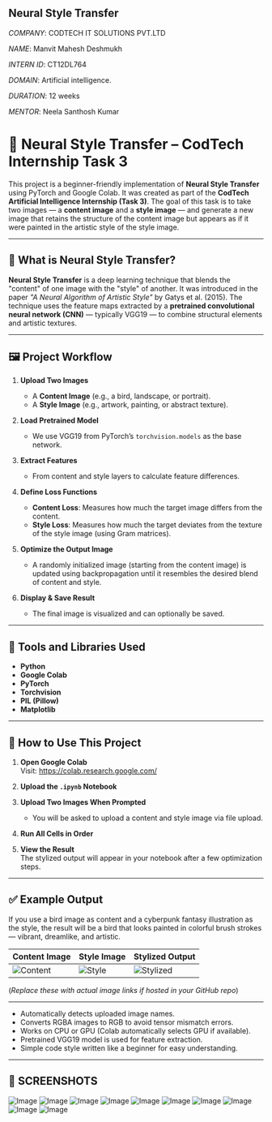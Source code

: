 ## Neural Style Transfer

*COMPANY*: CODTECH IT SOLUTIONS PVT.LTD

*NAME*: Manvit Mahesh Deshmukh

*INTERN ID*: CT12DL764

*DOMAIN*: Artificial intelligence.

*DURATION*: 12 weeks

*MENTOR*:  Neela Santhosh Kumar

# 🎨 Neural Style Transfer – CodTech Internship Task 3

This project is a beginner-friendly implementation of **Neural Style Transfer** using PyTorch and Google Colab. It was created as part of the **CodTech Artificial Intelligence Internship (Task 3)**. The goal of this task is to take two images — a **content image** and a **style image** — and generate a new image that retains the structure of the content image but appears as if it were painted in the artistic style of the style image.

---

## 📌 What is Neural Style Transfer?

**Neural Style Transfer** is a deep learning technique that blends the "content" of one image with the "style" of another. It was introduced in the paper *"A Neural Algorithm of Artistic Style"* by Gatys et al. (2015). The technique uses the feature maps extracted by a **pretrained convolutional neural network (CNN)** — typically VGG19 — to combine structural elements and artistic textures.

---

## 🖼️ Project Workflow

1. **Upload Two Images**  
   - A **Content Image** (e.g., a bird, landscape, or portrait).  
   - A **Style Image** (e.g., artwork, painting, or abstract texture).

2. **Load Pretrained Model**  
   - We use VGG19 from PyTorch’s `torchvision.models` as the base network.

3. **Extract Features**  
   - From content and style layers to calculate feature differences.

4. **Define Loss Functions**  
   - **Content Loss**: Measures how much the target image differs from the content.
   - **Style Loss**: Measures how much the target deviates from the texture of the style image (using Gram matrices).

5. **Optimize the Output Image**  
   - A randomly initialized image (starting from the content image) is updated using backpropagation until it resembles the desired blend of content and style.

6. **Display & Save Result**  
   - The final image is visualized and can optionally be saved.

---

## 🔧 Tools and Libraries Used

- **Python**
- **Google Colab**
- **PyTorch**
- **Torchvision**
- **PIL (Pillow)**
- **Matplotlib**

---

## 🚀 How to Use This Project

1. **Open Google Colab**  
   Visit: https://colab.research.google.com/

2. **Upload the `.ipynb` Notebook**

3. **Upload Two Images When Prompted**  
   - You will be asked to upload a content and style image via file upload.

4. **Run All Cells in Order**

5. **View the Result**  
   The stylized output will appear in your notebook after a few optimization steps.

---

## ✅ Example Output

If you use a bird image as content and a cyberpunk fantasy illustration as the style, the result will be a bird that looks painted in colorful brush strokes — vibrant, dreamlike, and artistic.

| Content Image | Style Image | Stylized Output |
|---------------|-------------|-----------------|
| ![Content](https://github.com/user-attachments/assets/ff7b3c8e-5657-4882-ad7d-8a2416118c68) | ![Style](https://github.com/user-attachments/assets/8a143432-7d8b-41d4-b1e2-124a92acd2b0) | ![Stylized](https://github.com/user-attachments/assets/4ae12985-54cd-4c9d-8bc1-f0c6ca60017b) |

(*Replace these with actual image links if hosted in your GitHub repo*)

---



- Automatically detects uploaded image names.
- Converts RGBA images to RGB to avoid tensor mismatch errors.
- Works on CPU or GPU (Colab automatically selects GPU if available).
- Pretrained VGG19 model is used for feature extraction.
- Simple code style written like a beginner for easy understanding.

---

## 📸 SCREENSHOTS

![Image](https://github.com/user-attachments/assets/36eea852-1ad5-4e1c-89ad-674bfbac1c08)
![Image](https://github.com/user-attachments/assets/fbba1438-5e01-4bc4-8005-62f82fb76753)
![Image](https://github.com/user-attachments/assets/bccffe1f-87c7-443d-9412-1fac36b515fb)
![Image](https://github.com/user-attachments/assets/7ee02025-66c2-4867-95a0-1fac80642dc5)
![Image](https://github.com/user-attachments/assets/cca24082-dbf3-4486-bf06-3d207193ae5f)
![Image](https://github.com/user-attachments/assets/8132d62b-588c-451e-a52e-3ec0b093df02)
![Image](https://github.com/user-attachments/assets/4985e7e2-174e-477b-bdc2-4bdfbdb41a6a)
![Image](https://github.com/user-attachments/assets/72f43297-e335-438d-8c83-abded4dc98a1)
![Image](https://github.com/user-attachments/assets/6a02360c-022d-4ed7-8a5c-564e787158d0)
![Image](https://github.com/user-attachments/assets/3fe3df73-ce9f-440d-a6a1-6be9c5950f45)
